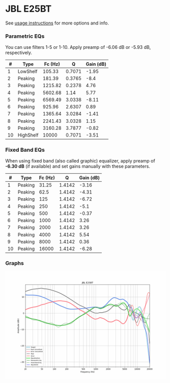 # JBL E25BT
See [usage instructions](https://github.com/jaakkopasanen/AutoEq#usage) for more options and info.

### Parametric EQs
You can use filters 1-5 or 1-10. Apply preamp of -6.06 dB or -5.93 dB, respectively.

|   # | Type      |   Fc (Hz) |      Q |   Gain (dB) |
|-----|-----------|-----------|--------|-------------|
|   1 | LowShelf  |    105.33 | 0.7071 |       -1.95 |
|   2 | Peaking   |    181.39 | 0.3765 |       -8.4  |
|   3 | Peaking   |   1215.82 | 0.2378 |        4.76 |
|   4 | Peaking   |   5602.68 | 1.14   |        5.77 |
|   5 | Peaking   |   6569.49 | 3.0338 |       -8.11 |
|   6 | Peaking   |    925.96 | 2.6307 |        0.89 |
|   7 | Peaking   |   1365.64 | 3.0284 |       -1.41 |
|   8 | Peaking   |   2241.43 | 3.0328 |        1.15 |
|   9 | Peaking   |   3160.28 | 3.7877 |       -0.82 |
|  10 | HighShelf |  10000    | 0.7071 |       -3.51 |

### Fixed Band EQs
When using fixed band (also called graphic) equalizer, apply preamp of **-6.30 dB** (if available) and set gains manually with these parameters.

|   # | Type    |   Fc (Hz) |      Q |   Gain (dB) |
|-----|---------|-----------|--------|-------------|
|   1 | Peaking |     31.25 | 1.4142 |       -3.16 |
|   2 | Peaking |     62.5  | 1.4142 |       -4.31 |
|   3 | Peaking |    125    | 1.4142 |       -6.72 |
|   4 | Peaking |    250    | 1.4142 |       -5.1  |
|   5 | Peaking |    500    | 1.4142 |       -0.37 |
|   6 | Peaking |   1000    | 1.4142 |        3.26 |
|   7 | Peaking |   2000    | 1.4142 |        3.26 |
|   8 | Peaking |   4000    | 1.4142 |        5.54 |
|   9 | Peaking |   8000    | 1.4142 |        0.36 |
|  10 | Peaking |  16000    | 1.4142 |       -6.28 |

### Graphs
![](./JBL%20E25BT.png)
